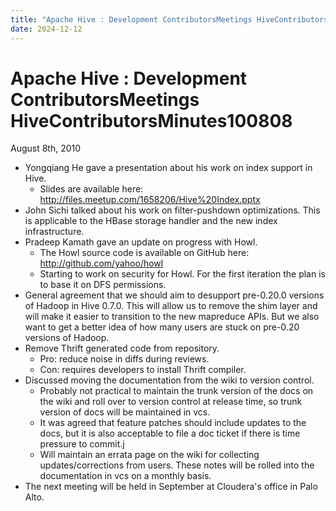 ```yaml
---
title: "Apache Hive : Development ContributorsMeetings HiveContributorsMinutes100808"
date: 2024-12-12
---
```


# Apache Hive : Development ContributorsMeetings HiveContributorsMinutes100808

August 8th, 2010

* Yongqiang He gave a presentation about his work on index support in Hive.
	+ Slides are available here: <http://files.meetup.com/1658206/Hive%20Index.pptx>
* John Sichi talked about his work on filter-pushdown optimizations. This is applicable to the HBase storage handler and the new index infrastructure.
* Pradeep Kamath gave an update on progress with Howl.
	+ The Howl source code is available on GitHub here: <http://github.com/yahoo/howl>
	+ Starting to work on security for Howl. For the first iteration the plan is to base it on DFS permissions.
* General agreement that we should aim to desupport pre-0.20.0 versions of Hadoop in Hive 0.7.0. This will allow us to remove the shim layer and will make it easier to transition to the new mapreduce APIs. But we also want to get a better idea of how many users are stuck on pre-0.20 versions of Hadoop.
* Remove Thrift generated code from repository.
	+ Pro: reduce noise in diffs during reviews.
	+ Con: requires developers to install Thrift compiler.
* Discussed moving the documentation from the wiki to version control.
	+ Probably not practical to maintain the trunk version of the docs on the wiki and roll over to version control at release time, so trunk version of docs will be maintained in vcs.
	+ It was agreed that feature patches should include updates to the docs, but it is also acceptable to file a doc ticket if there is time pressure to commit.j
	+ Will maintain an errata page on the wiki for collecting updates/corrections from users. These notes will be rolled into the documentation in vcs on a monthly basis.
* The next meeting will be held in September at Cloudera's office in Palo Alto.

 

 

